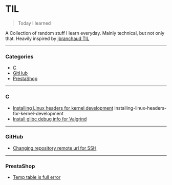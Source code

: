 # TIL

> Today I learned

A Collection of random stuff I learn everyday. Mainly technical, but not only that. Heavily inspired by [jbranchaud TIL](https://github.com/jbranchaud/til)

---

### Categories

* [C](#c)
* [GitHub](#github)
* [PrestaShop](#prestashop)

---

### C
- [Installing Linux headers for kernel development](c/installing-linux-headers-for-kernel-development.md)
installing-linux-headers-for-kernel-development
- [Install glibc debug info for Valgrind](c/install-glibc-debug-info-valgrind.md)

---

### GitHub
- [Changing repository remote url for SSH](github/changing-repository-remote-url-for-ssh.md)

---

### PrestaShop
- [Temp table is full error](prestashop/temp-table-is-full-error.md)
